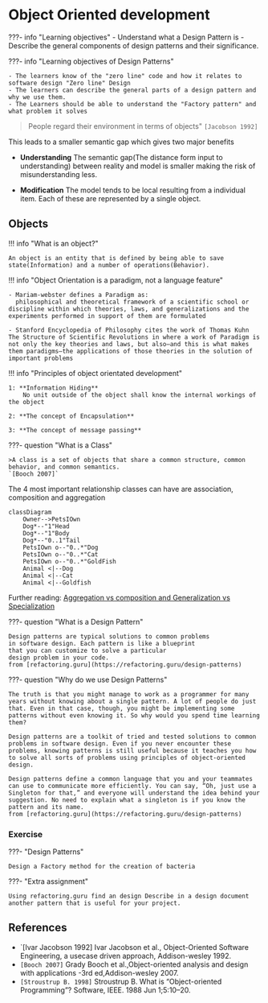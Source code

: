 # Object Oriented development

???- info "Learning objectives"
    - Understand what a Design Pattern is
    - Describe the general components of design patterns and their significance.

???- info "Learning objectives of Design Patterns"

    - The learners know of the "zero line" code and how it relates to software design "Zero line" Design
    - The learners can describe the general parts of a design pattern and why we use them.
    - The Learners should be able to understand the "Factory pattern" and what problem it solves


>People regard their environment in terms of objects"
`[Jacobson 1992]`

This leads to a smaller semantic gap which
gives two major benefits

- **Understanding**
The semantic gap(The distance form input to understanding) between reality and model is smaller making the risk of misunderstanding less.

- **Modification**
    The model tends to be local resulting from a individual item. Each of these are represented by a single object.


## Objects

!!! info "What is an object?"

    An object is an entity that is defined by being able to save state(Information) and a number of operations(Behavior).

!!! info "Object Orientation is a paradigm, not a language feature"

    - Mariam-webster defines a Paradigm as:
      philosophical and theoretical framework of a scientific school or discipline within which theories, laws, and generalizations and the experiments performed in support of them are formulated

    - Stanford Encyclopedia of Philosophy cites the work of Thomas Kuhn The Structure of Scientific Revolutions in where a work of Paradigm is not only the key theories and laws, but also—and this is what makes them paradigms—the applications of those theories in the solution of important problems

!!! info "Principles of object orientated development"

    1: **Information Hiding**
        No unit outside of the object shall know the internal workings of the object

    2: **The concept of Encapsulation**

    3: **The concept of message passing**

???- question "What is a Class"

    >A class is a set of objects that share a common structure, common behavior, and common semantics.
    `[Booch 2007]`


The 4 most important relationship classes can have
are association, composition and aggregation

```mermaid
classDiagram
    Owner-->PetsIOwn
    Dog*--"1"Head
    Dog*--"1"Body
    Dog*--"0..1"Tail
    PetsIOwn o--"0..*"Dog
    PetsIOwn o--"0..*"Cat
    PetsIOwn o--"0..*"GoldFish
    Animal <|--Dog
    Animal <|--Cat
    Animal <|--Goldfish
```

Further reading:
[Aggregation vs composition and Generalization vs Specialization](https://www.visual-paradigm.com/guide/uml-unified-modeling-language/uml-aggregation-vs-composition/)


???- question  "What is a Design Pattern"

    Design patterns are typical solutions to common problems
    in software design. Each pattern is like a blueprint
    that you can customize to solve a particular
    design problem in your code.
    from [refactoring.guru](https://refactoring.guru/design-patterns)

???- question  "Why do we use Design Patterns"

    The truth is that you might manage to work as a programmer for many years without knowing about a single pattern. A lot of people do just that. Even in that case, though, you might be implementing some patterns without even knowing it. So why would you spend time learning them?

    Design patterns are a toolkit of tried and tested solutions to common problems in software design. Even if you never encounter these problems, knowing patterns is still useful because it teaches you how to solve all sorts of problems using principles of object-oriented design.

    Design patterns define a common language that you and your teammates can use to communicate more efficiently. You can say, “Oh, just use a Singleton for that,” and everyone will understand the idea behind your suggestion. No need to explain what a singleton is if you know the pattern and its name.
    from [refactoring.guru](https://refactoring.guru/design-patterns)

### Exercise

???- "Design Patterns"

    Design a Factory method for the creation of bacteria

???- "Extra assignment"

    Using refactoring.guru find an design Describe in a design document another pattern that is useful for your project.


## References

- `[Ivar Jacobson 1992] Ivar Jacobson et al., Object-Oriented Software Engineering, a usecase driven approach, Addison-wesley 1992.
- `[Booch 2007]` Grady Booch et al.,Object-oriented analysis and design with applications -3rd ed,Addison-wesley 2007.
- `[Stroustrup B. 1998]` Stroustrup B. What is “Object-oriented Programming”? Software, IEEE. 1988 Jun 1;5:10–20.

